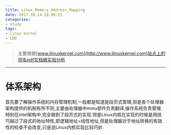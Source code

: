 ```yaml
---
title: Linux_Memory_Address_Mapping
date: 2017-10-14 18:49:21
categories:
- study
tags:
- Linux kernel
- LDD
---
```


>  主要根据[www.ilinuxkernel.com](http://www.ilinuxkernel.com)站点上的同名pdf文档做实验分析

-------------------------------------

# 体系架构
首先要了解操作系统的内存管理机制,一般都是知道是段页式管理,但是各个处理器架构提供的机制有所不同,主要由处理器中mmu部件负责翻译,操作系统负责管理.特别在intel架构中,完全做到了段页式的实现.但是Linux内核在实现的时候是用技巧越过了段式的地址特性,即逻辑地址=线性地址,但是处理器对于地址转换的有效性的检查不会改变,只是说Linux内核实现比较巧妙.